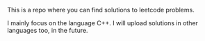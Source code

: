 This is a repo where you can find solutions to leetcode problems.

I mainly focus on the language C++. I will upload solutions in other languages too, in the future.
